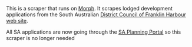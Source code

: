 This is a scraper that runs on [Morph](https://morph.io).  It scrapes lodged development applications from the South Australian [District Council of Franklin Harbour web site](https://www.franklinharbour.sa.gov.au).

All SA applications are now going through the [SA Planning Portal](https://github.com/planningalerts-scrapers/saplanningportal) so this scraper is no longer needed
